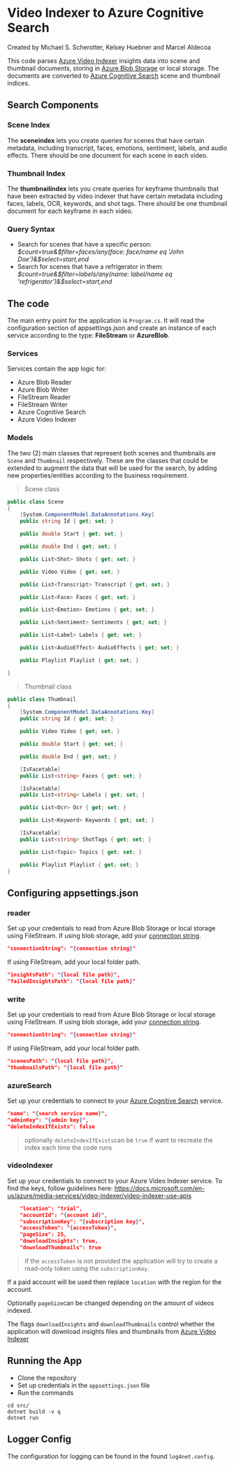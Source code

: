# Video Indexer to Azure Cognitive Search
Created by Michael S. Scherotter, Kelsey Huebner and Marcel Aldecoa

This code parses [Azure Video Indexer](https://www.videoindexer.ai/) insights data into scene and thumbnail documents, storing in [Azure Blob Storage](https://azure.microsoft.com/en-us/services/storage/blobs/) or local storage. The documents are converted to [Azure Cognitive Search](https://azure.microsoft.com/en-us/services/cognitive-services/) scene and thumbnail indices.

## Search Components
### Scene Index
The **sceneindex** lets you create queries for scenes that have certain metadata, including transcript, faces, emotions, sentiment, labels, and audio effects.  There should be one document for each scene in each video.

### Thumbnail Index
The **thumbnailindex** lets you create queries for keyframe thumbnails that have been extracted by video indexer that have certain metadata including faces, labels, OCR, keywords, and shot tags.  There should be one thumbnail document for each keyframe in each video.

### Query Syntax
- Search for scenes that have a specific person: _$count=true&$filter=faces/any(face: face/name eq 'John Doe')&$select=start,end_
- Search for scenes that have a refrigerator in them: _$count=true&$filter=labels/any(name: label/name eq 'refrigerator')&$select=start,end_

## The code
The main entry point for the application is ```Program.cs```. It will read the configuration section of appsettings.json and create an instance of each service according to the type: **FileStream** or **AzureBlob**.

### Services
Services contain the app logic for:
- Azure Blob Reader
- Azure Blob Writer
- FileStream Reader
- FileStream Writer
- Azure Cognitive Search
- Azure Video Indexer

### Models

The two (2) main classes that represent both scenes and thumbnails are ```Scene``` and ```Thumbnail``` respectively. These are the classes that could be extended to augment the data that will be used for the search, by adding new properties/entities according to the business requirement.


> Scene class
```csharp
public class Scene
{
    [System.ComponentModel.DataAnnotations.Key]
    public string Id { get; set; }

    public double Start { get; set; }

    public double End { get; set; }

    public List<Shot> Shots { get; set; }

    public Video Video { get; set; }

    public List<Transcript> Transcript { get; set; }

    public List<Face> Faces { get; set; }

    public List<Emotion> Emotions { get; set; }

    public List<Sentiment> Sentiments { get; set; }

    public List<Label> Labels { get; set; }

    public List<AudioEffect> AudioEffects { get; set; }

    public Playlist Playlist { get; set; }

}
```
> Thumbnail class
```csharp
public class Thumbnail
{
    [System.ComponentModel.DataAnnotations.Key]
    public string Id { get; set; }

    public Video Video { get; set; }

    public double Start { get; set; }

    public double End { get; set; }

    [IsFacetable]
    public List<string> Faces { get; set; }

    [IsFacetable]
    public List<string> Labels { get; set; }

    public List<Ocr> Ocr { get; set; }

    public List<Keyword> Keywords { get; set; }

    [IsFacetable]
    public List<string> ShotTags { get; set; }

    public List<Topic> Topics { get; set; }

    public Playlist Playlist { get; set; }
}
```

## Configuring appsettings.json

### reader

Set up your credentials to read from Azure Blob Storage or local storage using FileStream. 
If using blob storage, add your [connection string](https://docs.microsoft.com/en-us/azure/storage/common/storage-account-keys-manage?toc=%2Fazure%2Fstorage%2Fblobs%2Ftoc.json&tabs=azure-portal). 

```json
"connectionString": "{connection string}"
```

If using FileStream, add your local folder path.

```json
"insightsPath": "{local file path}",
"failedInsightsPath": "{local file path}"
```

### write

Set up your credentials to read from Azure Blob Storage or local storage using FileStream. 
If using blob storage, add your [connection string](https://docs.microsoft.com/en-us/azure/storage/common/storage-account-keys-manage?toc=%2Fazure%2Fstorage%2Fblobs%2Ftoc.json&tabs=azure-portal). 

```json
"connectionString": "{connection string}"
```

If using FileStream, add your local folder path.

```json
"scenesPath": "{local file path}",
"thumbnailsPath": "{local file path}"
```

### azureSearch
Set up your credentials to connect to your [Azure Cognitive Search](https://azure.microsoft.com/en-us/services/cognitive-services/) service.

```json
"name": "{search service name}",
"adminKey": "{admin key}",
"deleteIndexIfExists": false
```
> optionally ```deleteIndexIfExists```can be ```true``` if want to recreate the index each time the code runs

### videoIndexer

Set up your credentials to connect to your Azure Video Indexer service. To find the keys, follow guidelines here: https://docs.microsoft.com/en-us/azure/media-services/video-indexer/video-indexer-use-apis

```json
    "location": "trial", 
    "accountId": "{account id}",
    "subscriptionKey": "{subscription key}",
    "accessToken": "{accessToken}",
    "pageSize": 25,
    "downloadInsights": true,
    "downloadThumbnails": true    
```
> If the ```accessToken``` is not provided the application will try to create a read-only token using the ```subscriptionKey```.

If a paid account will be used then replace   ```location``` with the region for the account.
 
Optionally ```pageSize```can be changed depending on the amount of videos indexed.

The flags ```downloadInsights``` and ```downloadThumbnails``` control whether the application will download insights files and thumbnails from [Azure Video Indexer](https://www.videoindexer.ai/)

## Running the App
- Clone the repository
- Set up credentials in the ```appsettings.json``` file
- Run the commands

```
cd src/
dotnet build -v q
dotnet run
```

## Logger Config
The configuration for logging can be found in the found ```log4net.config```.
